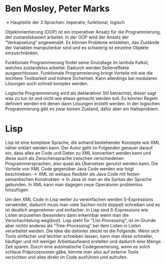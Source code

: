 # Ben Mosley, Peter Marks
→ Hauptstile der 3 Sprachen: imperativ, funktional, logisch

Objektorientierung (OOP)  ist ein imperativer Ansatz für die Programmierung, der zustandsbasiert arbeitet. In der OOP wird der Ansatz der “Verkapselung” angewendet. Es können Probleme entstehen, das Zustände der Variablen manipulierbar sind und es schwierig ist einzelne Objekte einzuschränken. 

Funktionale Programmierung findet seine Grundlage im lambda Kalkül, welches zustandslos arbeitet. Dadurch werden Seiteneffekte ausgeschlossen. Funktionale Programmierung bringt Vorteile mit wie die leichtere Testbarkeit und höhere Sicherheit. Kann allerdings bei modularen Lösungen auch schnell komplex werden. 

Logische Programmierung wird als deklarativer Stil betrachtet, dieser sagt was zu tun ist und nicht wie etwas gemacht werden soll. Es können Regeln definiert werden mit denen dann Lösungen erstellt werden. In der logischen Programmierung gibt es zwar keinen Zustand, dafür aber ein Halteproblem. 


# Lisp
Lisp ist eine komplexe Sprache, die anhand bestehender Konzepte wie XML näher erklärt werden kann. Der Autor geht im Folgenden genauer darauf ein, dass alles an Code und Daten zu XML konvertiert werden kann und diese auch als Zwischensprache zwischen verschiedenen Programmiersprachen, also quasi als Übersetzer genutzt werden kann. Die Vorteile von XML Code gegenüber Java Code werden wie folgt beschrieben: 
→ XML ist weitaus flexibler als Java Code mit festen semantischen Konstrukten
→ In Java ist man an die Syntax der Sprache gebunden. In XML kann man dagegen neue Operatoren problemlos hinzufügen

Um den XML Code in Lisp weiter zu vereinfachen werden S-Expressions verwendet, dadurch muss man viele Sachen nicht doppelt schreiben und es ist deutlich angenehmer und einfacher. In Lisp sind S-Expressions wie Listen anzusehen (besonders dann erkennbar wenn man die Verschachtelung weglässt). Lisp steht für “List-Processing”, ist im Grunde aber nichts anderes als “Tree-Processing” bei dem Listen in Listen verarbeitet werden. Die Idee die dahinter steckt ist die Folgende: Wenn sich Tools einfacher und leichter schreiben lassen, kann man diese schneller, häufiger und mit weniger Arbeitsaufwand erstellen und dadurch eine Menge Zeit sparen. Durch eine automatische Codegenerierung, wenn es solch schlaue Präprozessoren gäbe, könnte man also auf externe Tools verzichten und alles direkt im Code ausführen und aufrufen. 
